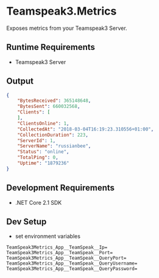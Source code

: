 # Teamspeak3.Metrics

Exposes metrics from your Teamspeak3 Server.

## Runtime Requirements

* Teamspeak3 Server

## Output

```json
{
    "BytesReceived": 365148648,
    "BytesSent": 660032568,
    "Clients": [
    ],
    "ClientsOnline": 1,
    "CollectedAt": "2018-03-04T16:19:23.310556+01:00",
    "CollectionDuration": 223,
    "ServerId": 1,
    "ServerName": "russianbee",
    "Status": "online",
    "TotalPing": 0,
    "Uptime": "1879236"
}
```

## Development Requirements

* .NET Core 2.1 SDK

## Dev Setup

* set environment variables

```
TeamSpeak3Metrics_App__TeamSpeak__Ip=
TeamSpeak3Metrics_App__TeamSpeak__Port=
TeamSpeak3Metrics_App__TeamSpeak__QueryPort=
TeamSpeak3Metrics_App__TeamSpeak__QueryUsername=
TeamSpeak3Metrics_App__TeamSpeak__QueryPassword=
```